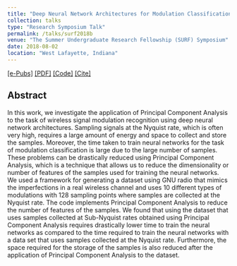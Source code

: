 ```yaml
---
title: "Deep Neural Network Architectures for Modulation Classification using Principal Component Analysis"
collection: talks
type: "Research Symposium Talk"
permalink: /talks/surf2018b
venue: "The Summer Undergraduate Research Fellowship (SURF) Symposium"
date: 2018-08-02
location: "West Lafayette, Indiana"
---
```

[[e-Pubs]](https://docs.lib.purdue.edu/surf/2018/Presentations/32/)
[[PDF]](https://sharanramjee.github.io/files/surf2019b)
[[Code]](https://github.com/dl4amc/source)
[[Cite]](https://scholar.googleusercontent.com/scholar.bib?q=info:QyjiiqoWzgAJ:scholar.google.com/&output=citation&scisdr=CgVBXfELEOvukcgPwFI:AAGBfm0AAAAAXRQK2FLCEwK2aRhr_VRi6cSkLfs_elyW&scisig=AAGBfm0AAAAAXRQK2Cp78DBKxz6lHEP2_qdrRuE1QlLZ&scisf=4&ct=citation&cd=-1&hl=en)

## Abstract
In this work, we investigate the application of Principal Component Analysis to the task of wireless signal modulation recognition using deep neural network architectures. Sampling signals at the Nyquist rate, which is often very high, requires a large amount of energy and space to collect and store the samples. Moreover, the time taken to train neural networks for the task of modulation classification is large due to the large number of samples. These problems can be drastically reduced using Principal Component Analysis, which is a technique that allows us to reduce the dimensionality or number of features of the samples used for training the neural networks. We used a framework for generating a dataset using GNU radio that mimics the imperfections in a real wireless channel and uses 10 different types of modulations with 128 sampling points where samples are collected at the Nyquist rate. The code implements Principal Component Analysis to reduce the number of features of the samples. We found that using the dataset that uses samples collected at Sub-Nyquist rates obtained using Principal Component Analysis requires drastically lower time to train the neural networks as compared to the time required to train the neural networks with a data set that uses samples collected at the Nyquist rate. Furthermore, the space required for the storage of the samples is also reduced after the application of Principal Component Analysis to the dataset.
